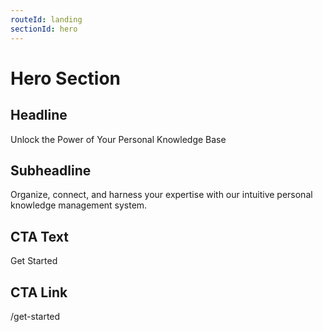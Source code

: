 ```yaml
---
routeId: landing
sectionId: hero
---
```


# Hero Section

## Headline

Unlock the Power of Your Personal Knowledge Base

## Subheadline

Organize, connect, and harness your expertise with our intuitive personal knowledge management system.

## CTA Text

Get Started

## CTA Link

/get-started
